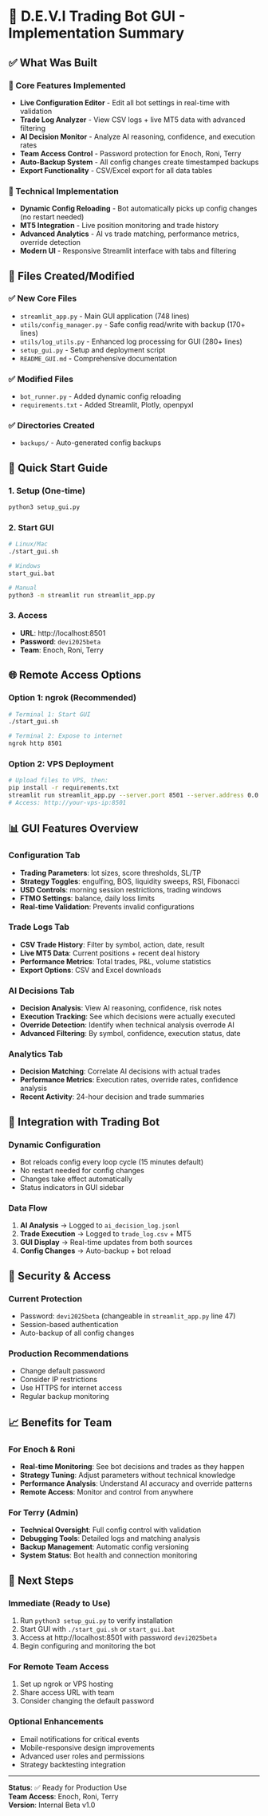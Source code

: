 # 🤖 D.E.V.I Trading Bot GUI - Implementation Summary

## ✅ What Was Built

### 🎯 Core Features Implemented
- **Live Configuration Editor** - Edit all bot settings in real-time with validation
- **Trade Log Analyzer** - View CSV logs + live MT5 data with advanced filtering  
- **AI Decision Monitor** - Analyze AI reasoning, confidence, and execution rates
- **Team Access Control** - Password protection for Enoch, Roni, Terry
- **Auto-Backup System** - All config changes create timestamped backups
- **Export Functionality** - CSV/Excel export for all data tables

### 🔧 Technical Implementation
- **Dynamic Config Reloading** - Bot automatically picks up config changes (no restart needed)
- **MT5 Integration** - Live position monitoring and trade history
- **Advanced Analytics** - AI vs trade matching, performance metrics, override detection
- **Modern UI** - Responsive Streamlit interface with tabs and filtering

## 📁 Files Created/Modified

### ✅ New Core Files
- `streamlit_app.py` - Main GUI application (748 lines)
- `utils/config_manager.py` - Safe config read/write with backup (170+ lines)
- `utils/log_utils.py` - Enhanced log processing for GUI (280+ lines)
- `setup_gui.py` - Setup and deployment script
- `README_GUI.md` - Comprehensive documentation

### ✅ Modified Files
- `bot_runner.py` - Added dynamic config reloading
- `requirements.txt` - Added Streamlit, Plotly, openpyxl

### ✅ Directories Created
- `backups/` - Auto-generated config backups

## 🚀 Quick Start Guide

### 1. Setup (One-time)
```bash
python3 setup_gui.py
```

### 2. Start GUI
```bash
# Linux/Mac
./start_gui.sh

# Windows  
start_gui.bat

# Manual
python3 -m streamlit run streamlit_app.py
```

### 3. Access
- **URL**: http://localhost:8501
- **Password**: `devi2025beta` 
- **Team**: Enoch, Roni, Terry

## 🌐 Remote Access Options

### Option 1: ngrok (Recommended)
```bash
# Terminal 1: Start GUI
./start_gui.sh

# Terminal 2: Expose to internet
ngrok http 8501
```

### Option 2: VPS Deployment
```bash
# Upload files to VPS, then:
pip install -r requirements.txt
streamlit run streamlit_app.py --server.port 8501 --server.address 0.0.0.0
# Access: http://your-vps-ip:8501
```

## 📊 GUI Features Overview

### Configuration Tab
- **Trading Parameters**: lot sizes, score thresholds, SL/TP
- **Strategy Toggles**: engulfing, BOS, liquidity sweeps, RSI, Fibonacci
- **USD Controls**: morning session restrictions, trading windows
- **FTMO Settings**: balance, daily loss limits
- **Real-time Validation**: Prevents invalid configurations

### Trade Logs Tab
- **CSV Trade History**: Filter by symbol, action, date, result
- **Live MT5 Data**: Current positions + recent deal history
- **Performance Metrics**: Total trades, P&L, volume statistics
- **Export Options**: CSV and Excel downloads

### AI Decisions Tab  
- **Decision Analysis**: View AI reasoning, confidence, risk notes
- **Execution Tracking**: See which decisions were actually executed
- **Override Detection**: Identify when technical analysis overrode AI
- **Advanced Filtering**: By symbol, confidence, execution status, date

### Analytics Tab
- **Decision Matching**: Correlate AI decisions with actual trades
- **Performance Metrics**: Execution rates, override rates, confidence analysis
- **Recent Activity**: 24-hour decision and trade summaries

## 🔄 Integration with Trading Bot

### Dynamic Configuration
- Bot reloads config every loop cycle (15 minutes default)
- No restart needed for config changes
- Changes take effect automatically
- Status indicators in GUI sidebar

### Data Flow
1. **AI Analysis** → Logged to `ai_decision_log.jsonl`
2. **Trade Execution** → Logged to `trade_log.csv` + MT5
3. **GUI Display** → Real-time updates from both sources
4. **Config Changes** → Auto-backup + bot reload

## 🔐 Security & Access

### Current Protection
- Password: `devi2025beta` (changeable in `streamlit_app.py` line 47)
- Session-based authentication
- Auto-backup of all config changes

### Production Recommendations
- Change default password
- Consider IP restrictions
- Use HTTPS for internet access
- Regular backup monitoring

## 📈 Benefits for Team

### For Enoch & Roni
- **Real-time Monitoring**: See bot decisions and trades as they happen
- **Strategy Tuning**: Adjust parameters without technical knowledge
- **Performance Analysis**: Understand AI accuracy and override patterns
- **Remote Access**: Monitor and control from anywhere

### For Terry (Admin)
- **Technical Oversight**: Full config control with validation
- **Debugging Tools**: Detailed logs and matching analysis
- **Backup Management**: Automatic config versioning
- **System Status**: Bot health and connection monitoring

## 🎯 Next Steps

### Immediate (Ready to Use)
1. Run `python3 setup_gui.py` to verify installation
2. Start GUI with `./start_gui.sh` or `start_gui.bat`
3. Access at http://localhost:8501 with password `devi2025beta`
4. Begin configuring and monitoring the bot

### For Remote Team Access
1. Set up ngrok or VPS hosting
2. Share access URL with team
3. Consider changing the default password

### Optional Enhancements
- Email notifications for critical events
- Mobile-responsive design improvements
- Advanced user roles and permissions
- Strategy backtesting integration

---

**Status**: ✅ Ready for Production Use  
**Team Access**: Enoch, Roni, Terry  
**Version**: Internal Beta v1.0